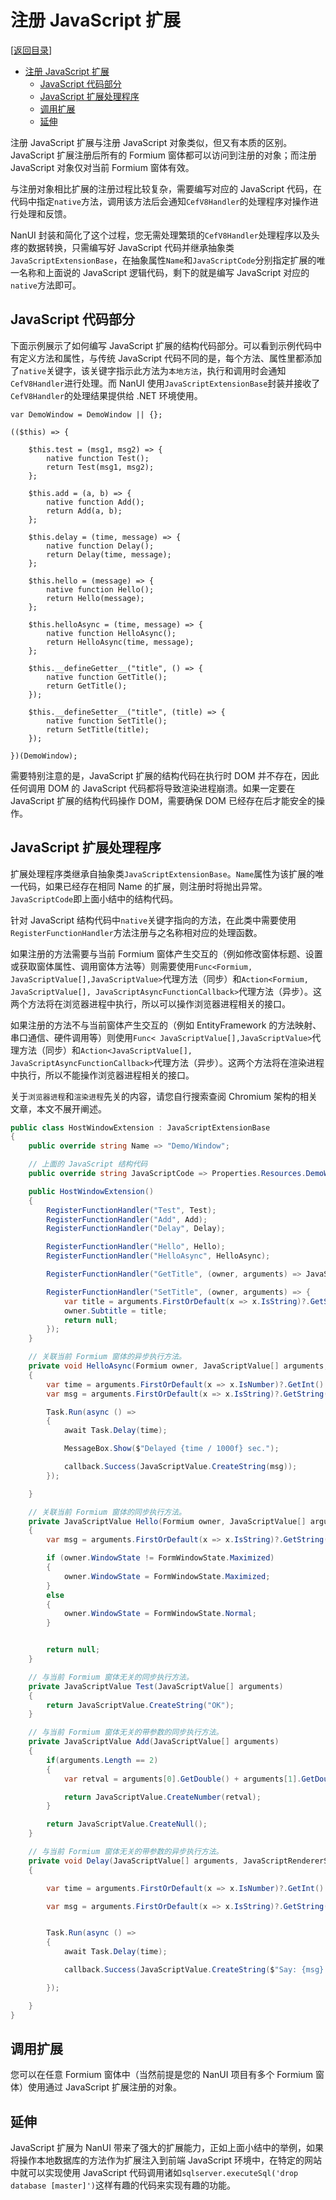 # 注册 JavaScript 扩展

[[返回目录](README.md)]

- [注册 JavaScript 扩展](#注册-javascript-扩展)
  - [JavaScript 代码部分](#javascript-代码部分)
  - [JavaScript 扩展处理程序](#javascript-扩展处理程序)
  - [调用扩展](#调用扩展)
  - [延伸](#延伸)

注册 JavaScript 扩展与注册 JavaScript 对象类似，但又有本质的区别。JavaScript 扩展注册后所有的 Formium 窗体都可以访问到注册的对象；而注册 JavaScript 对象仅对当前 Formium 窗体有效。

与注册对象相比扩展的注册过程比较复杂，需要编写对应的 JavaScript 代码，在代码中指定`native`方法，调用该方法后会通知`CefV8Handler`的处理程序对操作进行处理和反馈。

NanUI 封装和简化了这个过程，您无需处理繁琐的`CefV8Handler`处理程序以及头疼的数据转换，只需编写好 JavaScript 代码并继承抽象类`JavaScriptExtensionBase`，在抽象属性`Name`和`JavaScriptCode`分别指定扩展的唯一名称和上面说的 JavaScript 逻辑代码，剩下的就是编写 JavaScript 对应的`native`方法即可。

## JavaScript 代码部分

下面示例展示了如何编写 JavaScript 扩展的结构代码部分。可以看到示例代码中有定义方法和属性，与传统 JavaScript 代码不同的是，每个方法、属性里都添加了`native`关键字，该关键字指示此方法为`本地方法`，执行和调用时会通知`CefV8Handler`进行处理。而 NanUI 使用`JavaScriptExtensionBase`封装并接收了`CefV8Handler`的处理结果提供给 .NET 环境使用。

```JS
var DemoWindow = DemoWindow || {};

(($this) => {

    $this.test = (msg1, msg2) => {
        native function Test();
        return Test(msg1, msg2);
    };

    $this.add = (a, b) => {
        native function Add();
        return Add(a, b);
    };

    $this.delay = (time, message) => {
        native function Delay();
        return Delay(time, message);
    };

    $this.hello = (message) => {
        native function Hello();
        return Hello(message);
    };

    $this.helloAsync = (time, message) => {
        native function HelloAsync();
        return HelloAsync(time, message);
    };

    $this.__defineGetter__("title", () => {
        native function GetTitle();
        return GetTitle();
    });

    $this.__defineSetter__("title", (title) => {
        native function SetTitle();
        return SetTitle(title);
    });

})(DemoWindow);
```

需要特别注意的是，JavaScript 扩展的结构代码在执行时 DOM 并不存在，因此任何调用 DOM 的 JavaScript 代码都将导致渲染进程崩溃。如果一定要在 JavaScript 扩展的结构代码操作 DOM，需要确保 DOM 已经存在后才能安全的操作。

## JavaScript 扩展处理程序

扩展处理程序类继承自抽象类`JavaScriptExtensionBase`。`Name`属性为该扩展的唯一代码，如果已经存在相同 Name 的扩展，则注册时将抛出异常。`JavaScriptCode`即上面小结中的结构代码。

针对 JavaScript 结构代码中`native`关键字指向的方法，在此类中需要使用`RegisterFunctionHandler`方法注册与之名称相对应的处理函数。

如果注册的方法需要与当前 Formium 窗体产生交互的（例如修改窗体标题、设置或获取窗体属性、调用窗体方法等）则需要使用`Func<Formium, JavaScriptValue[],JavaScriptValue>`代理方法（同步）和`Action<Formium, JavaScriptValue[], JavaScriptAsyncFunctionCallback>`代理方法（异步）。这两个方法将在浏览器进程中执行，所以可以操作浏览器进程相关的接口。

如果注册的方法不与当前窗体产生交互的（例如 EntityFramework 的方法映射、串口通信、硬件调用等）则使用`Func< JavaScriptValue[],JavaScriptValue>`代理方法（同步）和`Action<JavaScriptValue[], JavaScriptAsyncFunctionCallback>`代理方法（异步）。这两个方法将在渲染进程中执行，所以不能操作浏览器进程相关的接口。

关于`浏览器进程`和`渲染进程`先关的内容，请您自行搜索查阅 Chromium 架构的相关文章，本文不展开阐述。

```csharp
public class HostWindowExtension : JavaScriptExtensionBase
{
    public override string Name => "Demo/Window";

    // 上面的 JavaScript 结构代码
    public override string JavaScriptCode => Properties.Resources.DemoWindow;

    public HostWindowExtension()
    {
        RegisterFunctionHandler("Test", Test);
        RegisterFunctionHandler("Add", Add);
        RegisterFunctionHandler("Delay", Delay);

        RegisterFunctionHandler("Hello", Hello);
        RegisterFunctionHandler("HelloAsync", HelloAsync);

        RegisterFunctionHandler("GetTitle", (owner, arguments) => JavaScriptValue.CreateString(owner.Subtitle));

        RegisterFunctionHandler("SetTitle", (owner, arguments) => {
            var title = arguments.FirstOrDefault(x => x.IsString)?.GetString() ?? string.Empty;
            owner.Subtitle = title;
            return null;
        });
    }

    // 关联当前 Formium 窗体的异步执行方法。
    private void HelloAsync(Formium owner, JavaScriptValue[] arguments, JavaScriptAsyncFunctionCallback callback)
    {
        var time = arguments.FirstOrDefault(x => x.IsNumber)?.GetInt() ?? 1000;
        var msg = arguments.FirstOrDefault(x => x.IsString)?.GetString() ?? "hello world";

        Task.Run(async () =>
        {
            await Task.Delay(time);

            MessageBox.Show($"Delayed {time / 1000f} sec.");

            callback.Success(JavaScriptValue.CreateString(msg));
        });

    }

    // 关联当前 Formium 窗体的同步执行方法。
    private JavaScriptValue Hello(Formium owner, JavaScriptValue[] arguments)
    {
        var msg = arguments.FirstOrDefault(x => x.IsString)?.GetString() ?? "hello world";

        if (owner.WindowState != FormWindowState.Maximized)
        {
            owner.WindowState = FormWindowState.Maximized;
        }
        else
        {
            owner.WindowState = FormWindowState.Normal;
        }


        return null;
    }

    // 与当前 Formium 窗体无关的同步执行方法。
    private JavaScriptValue Test(JavaScriptValue[] arguments)
    {
        return JavaScriptValue.CreateString("OK");
    }

    // 与当前 Formium 窗体无关的带参数的同步执行方法。
    private JavaScriptValue Add(JavaScriptValue[] arguments)
    {
        if(arguments.Length == 2)
        {
            var retval = arguments[0].GetDouble() + arguments[1].GetDouble();

            return JavaScriptValue.CreateNumber(retval);
        }

        return JavaScriptValue.CreateNull();
    }

    // 与当前 Formium 窗体无关的带参数的异步执行方法。
    private void Delay(JavaScriptValue[] arguments, JavaScriptRendererSideAsyncFunctionCallback callback)
    {

        var time = arguments.FirstOrDefault(x => x.IsNumber)?.GetInt() ?? 1000;

        var msg = arguments.FirstOrDefault(x => x.IsString)?.GetString() ?? "hello world";


        Task.Run(async () =>
        {
            await Task.Delay(time);

            callback.Success(JavaScriptValue.CreateString($"Say: {msg}! after {time / 1000f} sec."));

        });

    }
}
```

## 调用扩展

您可以在任意 Formium 窗体中（当然前提是您的 NanUI 项目有多个 Formium 窗体）使用通过 JavaScript 扩展注册的对象。

## 延伸

JavaScript 扩展为 NanUI 带来了强大的扩展能力，正如上面小结中的举例，如果将操作本地数据库的方法作为扩展注入到前端 JavaScript 环境中，在特定的网站中就可以实现使用 JavaScript 代码调用诸如`sqlserver.executeSql('drop database [master]')`这样有趣的代码来实现有趣的功能。
